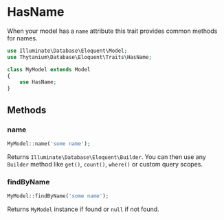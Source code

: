 # HasName

When your model has a `name` attribute this trait provides common methods for names.

```php
use Illuminate\Database\Eloquent\Model;
use Thytanium\Database\Eloquent\Traits\HasName;

class MyModel extends Model
{
    use HasName;
}
```

## Methods

### name

```php
MyModel::name('some name');
```

Returns `Illuminate\Database\Eloquent\Builder`.
You can then use any `Builder` method like `get()`, `count()`, `where()` or custom query scopes.

### findByName

```php
MyModel::findByName('some name');
```

Returns `MyModel` instance if found or `null` if not found.